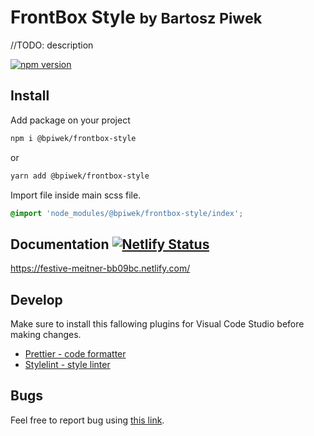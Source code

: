 <h1>
<strong>FrontBox Style</strong> <small>by Bartosz Piwek</small>
</h2>

//TODO: description

[![npm version](https://badge.fury.io/js/%40bpiwek%2Ffrontbox-style.svg)](https://badge.fury.io/js/%40bpiwek%2Ffrontbox-style)


## Install

Add package on your project
```bash
npm i @bpiwek/frontbox-style
```
or
```bash
yarn add @bpiwek/frontbox-style
```

Import file inside main scss file.

```scss
@import 'node_modules/@bpiwek/frontbox-style/index';
```

## Documentation [![Netlify Status](https://api.netlify.com/api/v1/badges/92d192a1-294d-42e7-90ee-b6f49809f4d2/deploy-status)](https://app.netlify.com/sites/festive-meitner-bb09bc/deploys)

https://festive-meitner-bb09bc.netlify.com/

## Develop
Make sure to install this fallowing plugins for Visual Code Studio before making changes.

<ul>
<li>
<a href="https://marketplace.visualstudio.com/items?itemName=esbenp.prettier-vscode">Prettier - code formatter</a>
</li>
<li>
<a href="https://marketplace.visualstudio.com/items?itemName=stylelint.vscode-stylelint">Stylelint - style linter</a>
</li>
</ul>

## Bugs

Feel free to report bug using
<a href="https://github.com/BartoszPiwek/FrontBox-Style/issues/new?labels=bug">this link</a>.

